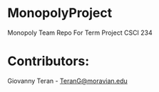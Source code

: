 # MonopolyProject
Monopoly Team Repo For Term Project CSCI 234

# Contributors:
Giovanny Teran - TeranG@moravian.edu 

